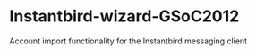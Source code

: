 Instantbird-wizard-GSoC2012
===========================

Account import functionality for the Instantbird messaging client